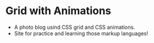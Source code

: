 # Grid with Animations

- A photo blog usind CSS grid and CSS animations.
- Site for practice and learning those markup languages!
